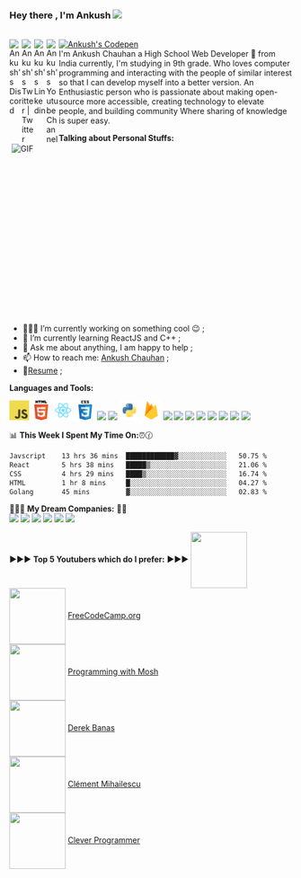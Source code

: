 ### Hey there , I'm Ankush <img src="https://media.giphy.com/media/hvRJCLFzcasrR4ia7z/giphy.gif" width="30px">

<br>
  <a href="https://discord.gg/GXc8Y7p">
  <img align="left" alt="Ankush's Discord" width="22px" src="https://cdn.jsdelivr.net/npm/simple-icons@v3/icons/discord.svg" />
</a>
<a href="https://twitter.com/AnkushC41962223">
  <img align="left" alt="Ankush's Twitter | Twitter" width="22px" src="https://cdn.jsdelivr.net/npm/simple-icons@v3/icons/twitter.svg" />
</a>
<a href="https://www.linkedin.com/ankush-chauhan-590b5b1ab/">
  <img align="left" alt="Ankush's Linkedin" width="22px" src="https://cdn.jsdelivr.net/npm/simple-icons@v3/icons/linkedin.svg" />
</a>
<a href="https://www.youtube.com/channel/UC9upzF9wBH5CGvf8dSIp-aw?disable_polymer=true">
  <img align="left" alt="Ankush's Youtube Channel" width="22px" src="https://cdn.jsdelivr.net/npm/simple-icons@v3/icons/youtube.svg" />
</a>
<a href="https://www.codepen.io/anproghub">
  <img align="top-right" alt="Ankush's Codepen" width="22px" src="https://cdn.jsdelivr.net/npm/simple-icons@v3/icons/codepen.svg" />
</a>
<br>
I'm Ankush Chauhan a High School Web Developer 🚀 from India currently, I'm studying in 9th grade. Who loves computer programming and interacting with the people of similar interest so that I can develop myself into a better version. 
An Enthusiastic person who is passionate about making open-source more accessible, creating technology to elevate people, and building community Where sharing of knowledge is
super easy.
<img align="right" alt="GIF" src="https://github.com/abhisheknaiidu/abhisheknaiidu/blob/master/code.gif?raw=true" width="500" height="320" />


**Talking about Personal Stuffs:**

- 👨🏽‍💻 I’m currently working on something cool :wink: ;
- 🌱 I’m currently learning ReactJS and C++ ; 
- 💬 Ask me about anything, I am happy to help ;
- 📫 How to reach me: [Ankush Chauhan](https://www.linkedin.com/ankush-chauhan-590b5b1ab/) ;
- 📝[Resume](https://www.linkedin.com/ankush-chauhan-590b5b1ab/) ;
  
  

**Languages and Tools:**  

<code><img height="35" src="https://raw.githubusercontent.com/github/explore/80688e429a7d4ef2fca1e82350fe8e3517d3494d/topics/javascript/javascript.png"></code>
<code><img height="35" src="https://raw.githubusercontent.com/github/explore/80688e429a7d4ef2fca1e82350fe8e3517d3494d/topics/html/html.png"></code>
<code><img height="35" src="https://raw.githubusercontent.com/github/explore/80688e429a7d4ef2fca1e82350fe8e3517d3494d/topics/react/react.png"></code>
<code><img height="35" src="https://raw.githubusercontent.com/github/explore/5c058a388828bb5fde0bcafd4bc867b5bb3f26f3/topics/css/css.png"></code>
<code><img height="35" src="https://nodejs.org/static/images/logo-hexagon-card.png"></code>
<code><img height="35" src="https://cdn.iconscout.com/icon/free/png-512/c-programming-569564.png"></code>
<code><img height="35" src="https://raw.githubusercontent.com/github/explore/80688e429a7d4ef2fca1e82350fe8e3517d3494d/topics/python/python.png"></code>
<code><img height="35" src="https://raw.githubusercontent.com/github/explore/80688e429a7d4ef2fca1e82350fe8e3517d3494d/topics/firebase/firebase.png"></code>
<code><img height="35" src="https://git-scm.com/images/logos/downloads/Git-Icon-1788C.png"></code>
<code><img height="35" src="https://user-images.githubusercontent.com/49339/32078472-5053adea-baa7-11e7-9034-519002f12ac7.png"></code>
<code><img height="35" src="https://cdn.iconscout.com/icon/free/png-512/unity-5-555544.png"></code>
<code><img height="35" src="https://www.kindpng.com/picc/m/25-255595_icon-android-studio-logo-hd-png-download.png"></code>
<code><img height="35" src="https://cdn3.brettterpstra.com/uploads/2015/02/terminal-longshadow.png"></code>
<code><img height="35" src="https://www.pinclipart.com/picdir/middle/35-353932_bootstrap-bootstrap-4-logo-png-clipart.png"></code>
<code><img height="35" src="https://cdn.worldvectorlogo.com/logos/sublime-text.svg"></code>
<code><img height="35" src="https://cdn.iconscout.com/icon/free/png-512/stackoverflow-2-432547.png"></code>


📊 **This Week I Spent My Time On:**⏰🕜
<!--START_SECTION:waka-->
```text
Javscript    13 hrs 36 mins  ████████████▓░░░░░░░░░░░░   50.75 % 
React        5 hrs 38 mins   █████▒░░░░░░░░░░░░░░░░░░░   21.06 % 
CSS          4 hrs 29 mins   ████▒░░░░░░░░░░░░░░░░░░░░   16.74 % 
HTML         1 hr 8 mins     █░░░░░░░░░░░░░░░░░░░░░░░░   04.27 % 
Golang       45 mins         ▓░░░░░░░░░░░░░░░░░░░░░░░░   02.83 % 
```
<!--END_SECTION:waka-->


 💭🌇🗼 **My Dream Companies:** 🌇🗼<br>
<code><img height="80" src="https://blog.hubspot.com/hubfs/image8-2.jpg"></code>
<code><img height="80" src="https://facebookbrand.com/wp-content/uploads/2019/10/flogo_RGB_HEX-BRC-Site-250.png?w=250&h=250"></code>
<code><img height="80" src="https://www.iconfinder.com/data/icons/picons-social/57/56-apple-512.png"></code>
<code><img height="80" src="https://1000logos.net/wp-content/uploads/2016/10/Colors-Amazon-Logo.jpg"></code>
<code><img height="80" src="https://img-prod-cms-rt-microsoft-com.akamaized.net/cms/api/am/imageFileData/RE2qVsJ?ver=3f74"></code>
<code><img height="80" src="https://storage.googleapis.com/webdesignledger.pub.network/WDL/12f213e1-t1.jpg"></code>

 ▶️▶️▶️ **Top 5 Youtubers which do I prefer:** ▶️▶️▶️
<img align="center" src="https://seeklogo.net/wp-content/uploads/2017/08/YouTube-logo-1-512x512.png" width="100" height="100" />
<br>
<img align="center" src="https://yt3.ggpht.com/a/AATXAJwFt03RAznOsPwlfo5c1kW1rp-1o3Xgpw9MNreQMQ=s900-c-k-c0xffffffff-no-rj-mo" width="100" height="100" />
<a href = "https://www.youtube.com/channel/UC8butISFwT-Wl7EV0hUK0BQ" >FreeCodeCamp.org<a/>
  <br>
<img align="center" src="https://res.cloudinary.com/sl0/image/upload/v2/external-thumbnails/UCWv7vMbMWH4-V0ZXdmDpPBA.jpg" width="100" height="100" />
  <a href = "https://www.youtube.com/user/programmingwithmosh" >Programming with Mosh<a/>
  <br>
  <img align="center" src="https://coursenames.com/wp-content/uploads/2019/12/Derek-Banas.png" width="100" height="100" />
  <a href = "https://www.youtube.com/user/derekbanas" >Derek Banas<a/>
  <br>
  <img align="center" src="https://yt3.ggpht.com/a/AATXAJwE3B3SOiKZ267YL2x7XmRLAZgfjgrrb-N4FA=s900-c-k-c0xffffffff-no-rj-mo" width="100" height="100" />
  <a href = "https://www.youtube.com/channel/UCaO6VoaYJv4kS-TQO_M-N_g" >Clément Mihailescu<a/>
  <br>
  <img align="center" src="https://yt3.ggpht.com/a/AATXAJydjgDHqK3vz4iHkrPZjHSsjwh1aPsqOwxHCZ_ISA=s900-c-k-c0xffffffff-no-rj-mo" width="100" height="100" />
  <a href = "https://www.youtube.com/channel/UCqrILQNl5Ed9Dz6CGMyvMTQ" >Clever Programmer<a/>
    
  <br>





